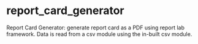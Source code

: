 # report_card_generator
Report Card Generator: generate report card as a PDF using report lab framework. Data is read from a csv module using the in-built csv module. 
